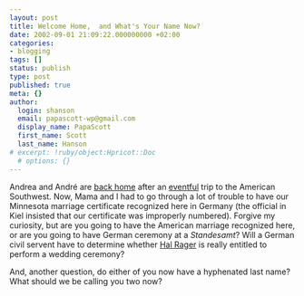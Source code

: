 ```yaml
---
layout: post
title: Welcome Home,  and What's Your Name Now?
date: 2002-09-01 21:09:22.000000000 +02:00
categories:
- blogging
tags: []
status: publish
type: post
published: true
meta: {}
author:
  login: shanson
  email: papascott-wp@gmail.com
  display_name: PapaScott
  first_name: Scott
  last_name: Hanson
# excerpt: !ruby/object:Hpricot::Doc
  # options: {}
---
```

<p>Andrea and André are <a href="http://andrea.editthispage.com/2002/09/01">back home</a> after an <a href="http://andrea.editthispage.com/2002/08/20">eventful</a> trip to the American Southwest. Now, Mama and I had to go through a lot of trouble to have our Minnesota marriage certificate recognized here in Germany (the official in Kiel insisted that our certificate was improperly numbered). Forgive my curiosity, but are you going to have the American marriage recognized here, or are you going to have German ceremony at a <em>Standesamt</em>? Will a German civil servent have to determine whether <a href="http://hal.editthispage.com/">Hal Rager</a> is really entitled to perform a wedding ceremony?</p>
<p>And, another question, do either of you now have a hyphenated last name? What should we be calling you two now?</p>
